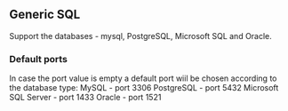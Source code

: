 ## Generic SQL
Support the databases - mysql, PostgreSQL, Microsoft SQL and Oracle.

### Default ports
In case the port value is empty a default port wiil be chosen according to the database type:
MySQL - port 3306
PostgreSQL - port 5432
Microsoft SQL Server - port 1433
Oracle - port 1521
